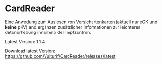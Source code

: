 # CardReader

Eine Anwedung zum Auslesen von Versichertenkarten (aktuell nur eGK und **keine** pKV) and ergänzen zusätzlicher Informationen zur leichteren datenerhebung innerhalb der Impfzentren.

Latest Version: 1.1.4

Download latest Version: https://github.com/Vulturif/CardReader/releases/latest
